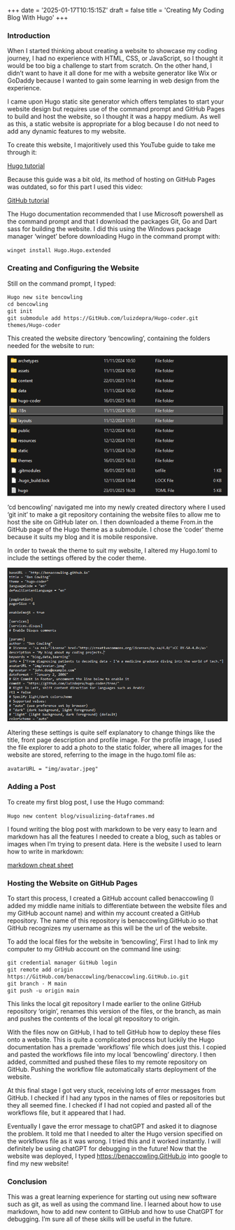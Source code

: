 +++
date = '2025-01-17T10:15:15Z'
draft = false
title = 'Creating My Coding Blog With Hugo'
+++

<!-- Google tag (gtag.js) -->
<script async src="https://www.googletagmanager.com/gtag/js?id=G-6KG34X3C2K"></script>
<script>
  window.dataLayer = window.dataLayer || [];
  function gtag(){dataLayer.push(arguments);}
  gtag('js', new Date());

  gtag('config', 'G-6KG34X3C2K');
</script>

### Introduction

When I started thinking about creating a website to showcase my coding journey, I had no experience with HTML, CSS, or JavaScript, so I thought it would be too big a challenge to start from scratch. On the other hand, I didn’t want to have it all done for me with a website generator like Wix or GoDaddy because I wanted to gain some learning in web design from the experience.

I came upon Hugo static site generator which offers templates to start your website design but requires use of the command prompt and GitHub Pages to build and host the website, so I thought it was a happy medium. As well as this, a static website is appropriate for a blog because I do not need to add any dynamic features to my website.

To create this website, I majoritively used this YouTube guide to take me through it:

[Hugo tutorial](https://www.youtube.com/watch?v=5GnFZ8XpMak)

Because this guide was a bit old, its method of hosting on GitHub Pages was outdated, so for this part I used this video:

[GitHub tutorial](https://www.youtube.com/watch?v=zrmeOu8DYyw//)

The Hugo documentation recommended that I use Microsoft powershell as the command prompt and that I download the packages Git, Go and Dart sass for building the website. I did this using the Windows package manager ‘winget’ before downloading Hugo in the command prompt with:

`winget install Hugo.Hugo.extended`

### Creating and Configuring the Website

Still on the command prompt, I typed:

``` 
Hugo new site bencowling
cd bencowling
git init
git submodule add https://GitHub.com/luizdepra/Hugo-coder.git themes/Hugo-coder
```

This created the website directory ‘bencowling’, containing the folders needed for the website to run:

![Website Files](/static/img/website_files.PNG)

‘cd bencowling’ navigated me into my newly created directory where I used ‘git init’ to make a git repository containing the website files to allow me to host the site on GitHub later on. I then downloaded a theme From.in the GitHub page of the Hugo theme as a submodule. I chose the ‘coder’ theme because it suits my blog and it is mobile responsive.

In order to tweak the theme to suit my website, I altered my Hugo.toml to include the settings offered by the coder theme. 

![Hugo.toml](/static/img/config_file.PNG)

Altering these settings is quite self explanatory to change things like the title, front page description and profile image. For the profile image, I used the file explorer to add a photo to the static folder, where all images for the website are stored, referring to the image in the hugo.toml file as:

`avatarURL = "img/avatar.jpeg"`

### Adding a Post

To create my first blog post, I use the Hugo command:

`Hugo new content blog/visualizing-dataframes.md`

I found writing the blog post with markdown to be very easy to learn and markdown has all the features I needed to create a blog, such as tables or images when I’m trying to present data. Here is the website I used to learn how to write in markdown:

[markdown cheat sheet](https://www.markdownguide.org/cheat-sheet/)

### Hosting the Website on GitHub Pages

To start this process, I created a GitHub account called benaccowling (I added my middle name initials to differentiate between the website files and my GitHub account name) and within my account created a GitHub repository. The name of this repository is benaccowling.GitHub.io so that GitHub recognizes my username as this will be the url of the website.

To add the local files for the website in ‘bencowling’, First I had to link my computer to my GitHub account on the command line using:

```
git credential manager GitHub login
git remote add origin https://GitHub.com/benaccowling/benaccowling.GitHub.io.git
git branch - M main
git push -u origin main
```

This links the local git repository I made earlier to the online GitHub repository ‘origin’, renames this version of the files, or the branch, as main and pushes the contents of the local git repository to origin.

With the files now on GitHub, I had to tell GitHub how to deploy these files onto a website. This is quite a complicated process but luckily the Hugo documentation has a premade ‘workflows’ file which does just this. I copied and pasted the workflows file into my local ‘bencowling’ directory. I then added, committed and pushed these files to my remote repository on GitHub. Pushing the workflow file automatically starts deployment of the website.

At this final stage I got very stuck, receiving lots of error messages from GitHub. I checked if I had any typos in the names of files or repositories but they all seemed fine. I checked if I had not copied and pasted all of the workflows file, but it appeared that I had. 

Eventually I gave the error message to chatGPT and asked it to diagnose the problem. It told me that I needed to alter the Hugo version specified on the workflows file as it was wrong. I tried this and it worked instantly. I will definitely be using chatGPT for debugging in the future! Now that the website was deployed, I typed https://benaccowling.GitHub.io into google to find my new website!

### Conclusion

This was a great learning experience for starting out using new software such as git, as well as using the command line. I learned about how to use markdown, how to add new content to GitHub and how to use ChatGPT for debugging. I’m sure all of these skills will be useful in the future.